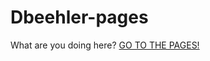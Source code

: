 # Dbeehler-pages

What are you doing here? [GO TO THE PAGES!](https://dbeehler.github.io/dbeehler-pages)
